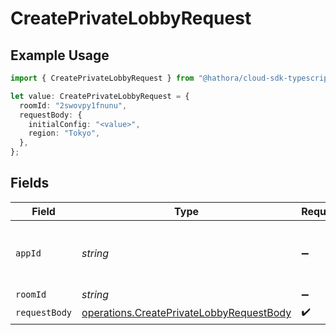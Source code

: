 # CreatePrivateLobbyRequest

## Example Usage

```typescript
import { CreatePrivateLobbyRequest } from "@hathora/cloud-sdk-typescript/models/operations";

let value: CreatePrivateLobbyRequest = {
  roomId: "2swovpy1fnunu",
  requestBody: {
    initialConfig: "<value>",
    region: "Tokyo",
  },
};
```

## Fields

| Field                                                                                                | Type                                                                                                 | Required                                                                                             | Description                                                                                          | Example                                                                                              |
| ---------------------------------------------------------------------------------------------------- | ---------------------------------------------------------------------------------------------------- | ---------------------------------------------------------------------------------------------------- | ---------------------------------------------------------------------------------------------------- | ---------------------------------------------------------------------------------------------------- |
| `appId`                                                                                              | *string*                                                                                             | :heavy_minus_sign:                                                                                   | N/A                                                                                                  | app-af469a92-5b45-4565-b3c4-b79878de67d2                                                             |
| `roomId`                                                                                             | *string*                                                                                             | :heavy_minus_sign:                                                                                   | N/A                                                                                                  | 2swovpy1fnunu                                                                                        |
| `requestBody`                                                                                        | [operations.CreatePrivateLobbyRequestBody](../../models/operations/createprivatelobbyrequestbody.md) | :heavy_check_mark:                                                                                   | N/A                                                                                                  |                                                                                                      |